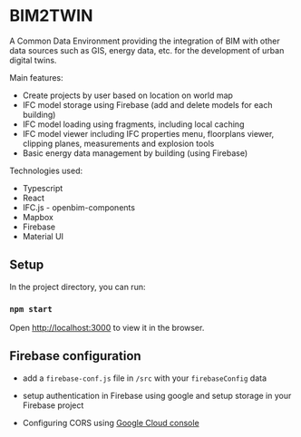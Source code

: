 # BIM2TWIN

A Common Data Environment providing the integration of BIM with other data sources such as GIS, energy data, etc. for the development of urban digital twins.

Main features:
- Create projects by user based on location on world map
- IFC model storage using Firebase (add and delete models for each building)
- IFC model loading using fragments, including local caching 
- IFC model viewer including IFC properties menu, floorplans viewer, clipping planes, measurements and explosion tools
- Basic energy data management by building (using Firebase)

Technologies used:
- Typescript
- React
- IFC.js - openbim-components
- Mapbox
- Firebase
- Material UI

## Setup

In the project directory, you can run:

### `npm start`

Open [http://localhost:3000](http://localhost:3000) to view it in the browser.

## Firebase configuration

- add a `firebase-conf.js` file in `/src` with your `firebaseConfig` data

- setup authentication in Firebase using google and setup storage in your Firebase project

- Configuring CORS using [Google Cloud console](https://stackoverflow.com/a/58613527)
